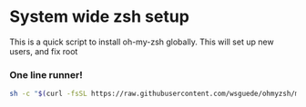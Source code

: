# System wide zsh setup

This is a quick script to install oh-my-zsh globally.
This will set up new users, and fix root



### One line runner!
```sh
sh -c "$(curl -fsSL https://raw.githubusercontent.com/wsguede/ohmyzsh/master/install.sh)"
```

